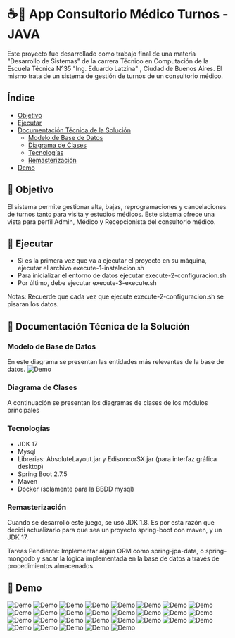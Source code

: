 # ☕🎯 App Consultorio Médico Turnos - JAVA
   
   Este proyecto fue desarrollado como trabajo final de una materia "Desarrollo de Sistemas" de la carrera Técnico en Computación de la Escuela Técnica N°35 "Ing. Eduardo Latzina" , Ciudad de Buenos Aires.
El mismo trata de un sistema de gestión de turnos de un consultorio médico.

## Índice

- [Objetivo](#-objetivo)
- [Ejecutar](#-ejecutar)
- [Documentación Técnica de la Solución](#-documentacin-tcnica-de-la-solucin)
    - [Modelo de Base de Datos](#-modelo-de-base-de-datos)
    - [Diagrama de Clases](#diagrama-de-clases)
    - [Tecnologías](#-tecnologas)
    - [Remasterización](#-remasterizacin)
- [Demo](#-demo)

## 🚀 Objetivo 
    
   El sistema permite gestionar alta, bajas, reprogramaciones y cancelaciones de turnos tanto para visita y estudios médicos. Este sistema ofrece una vista para perfil
Admin, Médico y Recepcionista del consultorio médico. 

## 🚀 Ejecutar

* Si es la primera vez que va a ejecutar el proyecto en su máquina, ejecutar el archivo execute-1-instalacion.sh
* Para inicializar el entorno de datos ejecutar execute-2-configuracion.sh
* Por último, debe ejecutar execute-3-execute.sh

Notas: Recuerde que cada vez que ejecute execute-2-configuracion.sh se pisaran los datos.

## 🚀 Documentación Técnica de la Solución

### Modelo de Base de Datos
En este diagrama se presentan las entidades más relevantes de la base de datos.
![Demo](https://github.com/jonathanvictorica/app-consultorio-medico/blob/develop/docs/der.png)

### Diagrama de Clases
A continuación se presentan los diagramas de clases de los módulos principales

### Tecnologías

* JDK 17
* Mysql
* Librerias: AbsoluteLayout.jar y EdisoncorSX.jar (para interfaz gráfica desktop)
* Spring Boot 2.7.5
* Maven
* Docker (solamente para la BBDD mysql)

### Remasterización

   Cuando se desarrolló este juego, se usó JDK 1.8. Es por esta razón que decidí actualizarlo para que sea un proyecto spring-boot con maven, y un JDK 17.

Tareas Pendiente: Implementar algún ORM como spring-jpa-data, o spring-mongodb y sacar la lógica implementada en la base de datos a través de procedimientos almacenados.

## 🚀 Demo

![Demo](https://github.com/jonathanvictorica/app-consultorio-medico/blob/develop/docs/1.png)
![Demo](https://github.com/jonathanvictorica/app-consultorio-medico/blob/develop/docs/2.png)
![Demo](https://github.com/jonathanvictorica/app-consultorio-medico/blob/develop/docs/3.png)
![Demo](https://github.com/jonathanvictorica/app-consultorio-medico/blob/develop/docs/4.png)
![Demo](https://github.com/jonathanvictorica/app-consultorio-medico/blob/develop/docs/5.png)
![Demo](https://github.com/jonathanvictorica/app-consultorio-medico/blob/develop/docs/6.png)
![Demo](https://github.com/jonathanvictorica/app-consultorio-medico/blob/develop/docs/7.png)
![Demo](https://github.com/jonathanvictorica/app-consultorio-medico/blob/develop/docs/8.png)
![Demo](https://github.com/jonathanvictorica/app-consultorio-medico/blob/develop/docs/9.png)
![Demo](https://github.com/jonathanvictorica/app-consultorio-medico/blob/develop/docs/10.png)
![Demo](https://github.com/jonathanvictorica/app-consultorio-medico/blob/develop/docs/11.png)
![Demo](https://github.com/jonathanvictorica/app-consultorio-medico/blob/develop/docs/12.png)
![Demo](https://github.com/jonathanvictorica/app-consultorio-medico/blob/develop/docs/13.png)
![Demo](https://github.com/jonathanvictorica/app-consultorio-medico/blob/develop/docs/14.png)
![Demo](https://github.com/jonathanvictorica/app-consultorio-medico/blob/develop/docs/15.png)
![Demo](https://github.com/jonathanvictorica/app-consultorio-medico/blob/develop/docs/16.png)
![Demo](https://github.com/jonathanvictorica/app-consultorio-medico/blob/develop/docs/17.png)
![Demo](https://github.com/jonathanvictorica/app-consultorio-medico/blob/develop/docs/18.png)
![Demo](https://github.com/jonathanvictorica/app-consultorio-medico/blob/develop/docs/19.png)
![Demo](https://github.com/jonathanvictorica/app-consultorio-medico/blob/develop/docs/20.png)
![Demo](https://github.com/jonathanvictorica/app-consultorio-medico/blob/develop/docs/21.png)
![Demo](https://github.com/jonathanvictorica/app-consultorio-medico/blob/develop/docs/22.png)
![Demo](https://github.com/jonathanvictorica/app-consultorio-medico/blob/develop/docs/23.png)
![Demo](https://github.com/jonathanvictorica/app-consultorio-medico/blob/develop/docs/24.png)
![Demo](https://github.com/jonathanvictorica/app-consultorio-medico/blob/develop/docs/25.png)
![Demo](https://github.com/jonathanvictorica/app-consultorio-medico/blob/develop/docs/26.png)
![Demo](https://github.com/jonathanvictorica/app-consultorio-medico/blob/develop/docs/27.png)
![Demo](https://github.com/jonathanvictorica/app-consultorio-medico/blob/develop/docs/28.png)
![Demo](https://github.com/jonathanvictorica/app-consultorio-medico/blob/develop/docs/29.png)